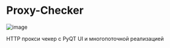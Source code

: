 # Proxy-Checker
![image](https://github.com/Underneach/Example-Proxy-Checker/assets/137613889/f386f3eb-53d2-4d73-8de8-99ac913e5158)

HTTP прокси чекер с PyQT UI и многопоточной реализацией
